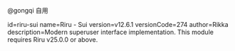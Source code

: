 @gongqi 自用


id=riru-sui
name=Riru - Sui
version=v12.6.1
versionCode=274
author=Rikka
description=Modern superuser interface implementation. This module requires Riru v25.0.0 or above.